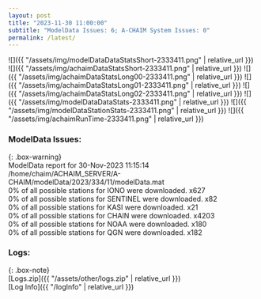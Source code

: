 ```yaml
---
layout: post
title: "2023-11-30 11:00:00"
subtitle: "ModelData Issues: 6; A-CHAIM System Issues: 0"
permalink: /latest/
---
```


![]({{ "/assets/img/modelDataDataStatsShort-2333411.png" | relative_url }})
![]({{ "/assets/img/achaimDataStatsShort-2333411.png" | relative_url }})
![]({{ "/assets/img/achaimDataStatsLong00-2333411.png" | relative_url }})
![]({{ "/assets/img/achaimDataStatsLong01-2333411.png" | relative_url }})
![]({{ "/assets/img/achaimDataStatsLong02-2333411.png" | relative_url }})
![]({{ "/assets/img/modelDataDataStats-2333411.png" | relative_url }})
![]({{ "/assets/img/modelDataStationStats-2333411.png" | relative_url }})
![]({{ "/assets/img/achaimRunTime-2333411.png" | relative_url }})


### ModelData Issues:  
  
{: .box-warning}  
 ModelData report for 30-Nov-2023 11:15:14   
 /home/chaim/ACHAIM_SERVER/A-CHAIM/modelData/2023/334/11/modelData.mat   
 0% of all possible stations for IONO were downloaded. x627   
 0% of all possible stations for SENTINEL were downloaded. x82   
 0% of all possible stations for KASI were downloaded. x21   
 0% of all possible stations for CHAIN were downloaded. x4203   
 0% of all possible stations for NOAA were downloaded. x180   
 0% of all possible stations for QGN were downloaded. x182   
  


### Logs:  
  
{: .box-note}  
[Logs.zip]({{ "/assets/other/logs.zip" | relative_url }})  
[Log Info]({{ "/logInfo" | relative_url }})  
